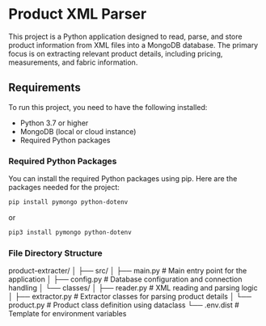 # Product XML Parser

This project is a Python application designed to read, parse, and store product information from XML files into a MongoDB database. The primary focus is on extracting relevant product details, including pricing, measurements, and fabric information.

## Requirements

To run this project, you need to have the following installed:

- Python 3.7 or higher
- MongoDB (local or cloud instance)
- Required Python packages

### Required Python Packages

You can install the required Python packages using pip. Here are the packages needed for the project:

```bash
pip install pymongo python-dotenv
```

or


```bash
pip3 install pymongo python-dotenv
```


### File Directory Structure

product-extracter/
│
├── src/
│   ├── main.py          # Main entry point for the application
│   ├── config.py        # Database configuration and connection handling
│   └── classes/
│       ├── reader.py    # XML reading and parsing logic
│       ├── extractor.py  # Extractor classes for parsing product details
│       └── product.py    # Product class definition using dataclass
└── .env.dist            # Template for environment variables
